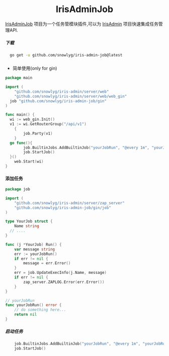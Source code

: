 <h1 align="center">IrisAdminJob</h1>

[IrisAdminJob](https://www.github.com/snowlyg/iris-admin-job) 项目为一个任务管模块插件,可以为 [IrisAdmin](https://www.github.com/snowlyg/iris-admin) 项目快速集成任务管理API.

##### 下载

```sh
  go get -u github.com/snowlyg/iris-admin-job@latest
```

#####
- 简单使用(only for gin)
```go
package main

import (
	"github.com/snowlyg/iris-admin/server/web"
	"github.com/snowlyg/iris-admin/server/web/web_gin"
  job "github.com/snowlyg/iris-admin-job/gin"
)

func main() {
  wi := web_gin.Init()
  v1 := wi.GetRouterGroup("/api/v1")
	{
		job.Party(v1)
	}
  go func(){
    	job.BuiltinJobs.AddBuiltinJob("yourJobRun", "@every 1m", "yourJobRun", &YourJob{})
	    job.StartJob()
  }()
	web.Start(wi)
}

```

#### 添加任务
```go
package job

import (
	"github.com/snowlyg/iris-admin/server/zap_server"
  	"github.com/snowlyg/iris-admin-job/gin/job"
)

type YourJob struct {
	Name string
  // ....
}

func (j *YourJob) Run() {
	var message string
	err := yourJobRun()
	if err != nil {
		message = err.Error()
	}
	err = job.UpdateExecInfo(j.Name, message)
	if err != nil {
		zap_server.ZAPLOG.Error(err.Error())
	}
}

// yourJobRun
func yourJobRun() error {
	// do something here...
	return nil
}

```

##### 启动任务

```go
	job.BuiltinJobs.AddBuiltinJob("yourJobRun", "@every 1m", "yourJobRun", &YourJob{})
	job.StartJob()
```